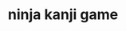 ---
title: ninja kanji game
description: ninja kanji game
keywords: kanji game
mediaUrl: https://i.postimg.cc/fRrNF1S1/kanji-quiz.png
updateDateTime: 2024-4-3
tags: ninja
hanTu:
postType: game
level: n5
choices: [
  { word: 姿 , a: THƯ：viết@しょ, b: CẤM：cấm@きんじる, c: Tư：bóng dáng@すがた, d: c },
  { word: 化 , a: TRUYỀN：truyền đạt@つたえる, b: SÁT：giết@ころす, c: HÓA：biến hoá@ばける, d: c },
  { word: 殺 , a: THÂN：bản thân@み, b: SÁT：giết@ころす, c: THUẬT：kĩ nghệ@じゅつ, d: b },
  { word: 襲 , a: TRỢ： giúp đỡ@たすける, b: NẠP：thu、cất@おさめる, c: TẬP：tấn công@おそう, d: c },
  { word: 巻 , a: THỔ：đất@つち, b: TIÊU：xoá@けす, c: QUYỂN：Cuốn tròn@まき, d: c },
  { word: 里 , a: TRUY：đuổi theo@おう, b: LÍ：làng@さと, c: Thư：viết@しょ, d: b },
  { word: 木 , a: PHƯỢC：buộc@しばる, b: MỘC：cây@き, c: NHẪN：lén lút@しのび, d: b },
  { word: 薬 , a: LẠC：rơi@おちる, b: ĐẢO：ngã@たおす, c: DƯỢC：thuốc@くすり, d: c },
  { word: 狙 , a: ĐẢO：ngã@たおす, b: THƯ：nhắm@ねらう, c: TRUY：đuổi theo@おう, d: b },
  { word: 恐 , a: THẮNG：thắng@かつ, b: KHỦNG：kinh khủng@おそろしい, c: TÁN：tan、tản ra@ちる, d: b },
  { word: 守 , a: KHẨU：miệng@くち, b: THỦ：bảo vệ@まもる, c: NGHIÊM：khắt khe@きびしい, d: b },
  { word: 敵 , a: ĐỊCH：địch@てき, b: PHỐ：sợ@こわい, c: NHẬN：thừa nhận@みとめる, d: a },
  { word: 落 , a: Tư：bóng dáng@すがた, b: LẠC：rơi@おちる, c: TẨU：chạy@はしる, d: b },
  { word: 見 , a: KIẾN：nhìn@みる, b: TỬ：chết@しぬ, c: ĐẢO：ngã@たおす, d: a },
  { word: 下 , a: ĐẢO：ngã@たおす, b: HẠ：phía dưới@した, c: THỔ：đất@つち, d: b },
  { word: 滅 , a: THƯ：nhắm@ねらう, b: NHẪN：lén lút@しのび, c: DIỆT：tiêu diệt@ほろぼす, d: c },
  { word: 足 , a: ĐẠO：trộm@ぬすむ, b: SIÊU：vượt qua@こえる, c: TÚC：chân@あし, d: c },
  { word: 助 , a: MỤC：mắt@め, b: TRUY：đuổi theo@おう, c: TRỢ： giúp đỡ@たすける, d: c },
  { word: 体 , a: THỂ：cơ thể@からだ, b: THÍCH：trích、đâm@さす, c: TÁN：tan,tản ra@ちる, d: a },
  { word: 弱 , a: TRUYỀN：truyền đạt@つたえる, b: SÁT：giết@ころす, c: NHƯỢC：yếu@よわい, d: c }
  ]
---